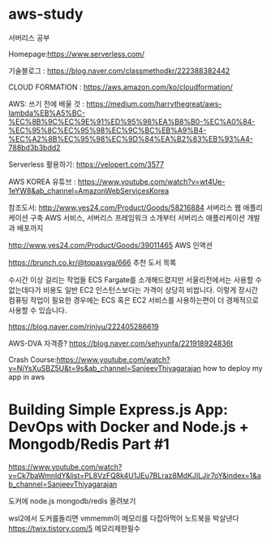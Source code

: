 # aws-study



서버리스 공부

Homepage:https://www.serverless.com/
 
 기술블로그 : https://blog.naver.com/classmethodkr/222388382442

CLOUD FORMATION : https://aws.amazon.com/ko/cloudformation/

AWS: 쓰기 전에 배울 것 : https://medium.com/harrythegreat/aws-lambda%EB%A5%BC-%EC%8B%9C%EC%9E%91%ED%95%98%EA%B8%B0-%EC%A0%84-%EC%95%8C%EC%95%98%EC%9C%BC%EB%A9%B4-%EC%A2%8B%EC%95%98%EC%9D%84%EA%B2%83%EB%93%A4-788bd3b3bdd2

Serverless 활용하기: https://velopert.com/3577

AWS KOREA 유튜브 : https://www.youtube.com/watch?v=wt4Ue-1eYW8&ab_channel=AmazonWebServicesKorea


참조도서: http://www.yes24.com/Product/Goods/58216884 서버리스 웹 애플리케이션 구축 AWS 서비스, 서버리스 프레임워크 소개부터 서버리스 애플리케이션 개발과 배포까지


http://www.yes24.com/Product/Goods/39011465 AWS 인액션

https://brunch.co.kr/@topasvga/666 추천 도서 목록

수시간 이상 걸리는 작업들
ECS Fargate를 소개해드렸지만 서울리전에서는 사용할 수 없는데다가 비용도 일반 EC2 인스턴스보다는 가격이 상당히 비쌉니다. 이렇게 장시간 컴퓨팅 작업이 필요한 경우에는 ECS 혹은 EC2 서비스를 사용하는편이 더 경제적으로 사용할 수 있습니다.

https://blog.naver.com/rinjyu/222405286619

AWS-DVA 자격증? https://blog.naver.com/sehyunfa/221918924836t


Crash Course:https://www.youtube.com/watch?v=NjYsXuSBZ5U&t=9s&ab_channel=SanjeevThiyagarajan how to deploy my app in aws


# Building Simple Express.js App: DevOps with Docker and Node.js + Mongodb/Redis Part #1

https://www.youtube.com/watch?v=Ck7baWmnldY&list=PL8VzFQ8k4U1JEu7BLraz8MdKJILJir7oY&index=1&ab_channel=SanjeevThiyagarajan

도커에 node.js mongodb/redis 올려보기

wsl2에서 도커를돌리면 vmmemm이 메모리를 다잡아먹어 노트북을 박살낸다
https://twix.tistory.com/5
메모리제한필수
